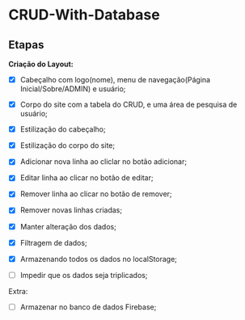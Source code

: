 # CRUD-With-Database

## Etapas

**Criação do Layout:**

 - [x] Cabeçalho com logo(nome), menu de navegação(Página Inicial/Sobre/ADMIN) e usuário;
 
 - [x] Corpo do site com a tabela do CRUD, e uma área de pesquisa de usuário;

 - [x] Estilização do cabeçalho;

 - [x] Estilização do corpo do site;

 - [x] Adicionar nova linha ao cliclar no botão adicionar;

 - [x] Editar linha ao clicar no botão de editar;

 - [x] Remover linha ao clicar no botão de remover;

 - [x] Remover novas linhas criadas;

 - [x] Manter alteração dos dados;

 - [x] Filtragem de dados;

 - [x] Armazenando todos os dados no localStorage;

 - [ ] Impedir que os dados seja triplicados;

Extra: 

 - [ ] Armazenar no banco de dados Firebase;